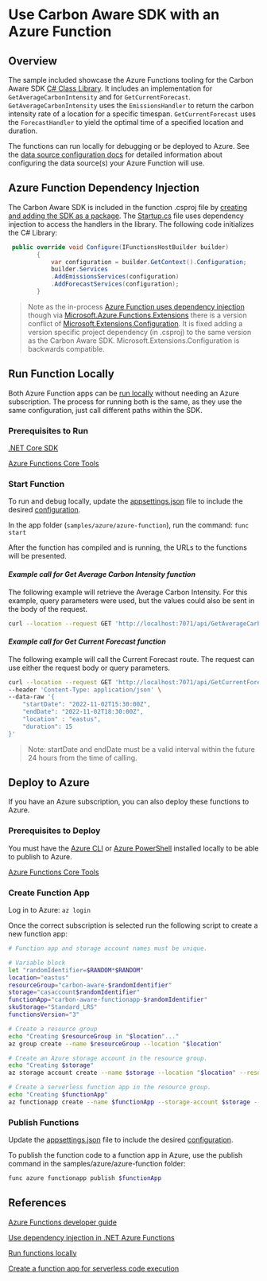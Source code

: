 # Use Carbon Aware SDK with an Azure Function

## Overview

The sample included showcase the Azure Functions tooling for the Carbon Aware
SDK [C# Class Library](../../docs/architecture/c-sharp-client-library.md). It
includes an implementation for `GetAverageCarbonIntensity` and for
`GetCurrentForecast`. `GetAverageCarbonIntensity` uses the `EmissionsHandler` to
return the carbon intensity rate of a location for a specific timespan.
`GetCurrentForecast` uses the `ForecastHandler` to yield the optimal time of a
specified location and duration.

The functions can run locally for debugging or be deployed to Azure. See the
[data source configuration docs](../../docs/configuration.md#datasources) for
detailed information about configuring the data source(s) your Azure Function
will use.

## Azure Function Dependency Injection

The Carbon Aware SDK is included in the function .csproj file by
[creating and adding the SDK as a package](../../docs/packaging.md#included-scripts).
The [Startup.cs](./Startup.cs) file uses dependency injection to access the
handlers in the library. The following code initializes the C# Library:

```C#
 public override void Configure(IFunctionsHostBuilder builder)
        {
            var configuration = builder.GetContext().Configuration;
            builder.Services
            .AddEmissionsServices(configuration)
            .AddForecastServices(configuration);
        }
```

> Note as the in-process
> [Azure Function uses dependency injection](https://learn.microsoft.com/en-us/azure/azure-functions/functions-dotnet-dependency-injection)
> though via
> [Microsoft.Azure.Functions.Extensions](https://www.nuget.org/packages/Microsoft.Azure.Functions.Extensions/)
> there is a version conflict of
> [Microsoft.Extensions.Configuration](https://www.nuget.org/packages/Microsoft.Extensions.Configuration).
> It is fixed adding a version specific project dependency (in .csproj) to the
> same version as the Carbon Aware SDK. Microsoft.Extensions.Configuration is
> backwards compatible.

## Run Function Locally

Both Azure Function apps can be
[run locally](https://learn.microsoft.com/azure/azure-functions/functions-develop-local)
without needing an Azure subscription. The process for running both is the same,
as they use the same configuration, just call different paths within the SDK.

### Prerequisites to Run

[.NET Core SDK](https://dotnet.microsoft.com/download)

[Azure Functions Core Tools](https://learn.microsoft.com/en-us/azure/azure-functions/functions-run-local)

### Start Function

To run and debug locally, update the [appsettings.json](appsettings.json) file
to include the desired [configuration](../../docs/configuration.md).

In the app folder (`samples/azure/azure-function`), run the command: `func start`

After the function has compiled and is running, the URLs to the functions will
be presented.

#### _Example call for Get Average Carbon Intensity function_

The following example will retrieve the Average Carbon Intensity. For this
example, query parameters were used, but the values could also be sent in the
body of the request.

```bash
curl --location --request GET 'http://localhost:7071/api/GetAverageCarbonIntensity?startDate=2022-03-01T15:30:00Z&endDate=2022-03-01T18:30:00Z&location=eastus'
```

#### _Example call for Get Current Forecast function_

The following example will call the Current Forecast route. The request can use
either the request body or query parameters.

```bash
curl --location --request GET 'http://localhost:7071/api/GetCurrentForecast' \
--header 'Content-Type: application/json' \
--data-raw '{
    "startDate": "2022-11-02T15:30:00Z",
    "endDate": "2022-11-02T18:30:00Z",
    "location" : "eastus",
    "duration": 15
}'
```

> Note: startDate and endDate must be a valid interval within the future 24
> hours from the time of calling.

## Deploy to Azure

If you have an Azure subscription, you can also deploy these functions to Azure.

### Prerequisites to Deploy

You must have the
[Azure CLI](https://learn.microsoft.com/en-us/cli/azure/install-azure-cli) or
[Azure PowerShell](https://learn.microsoft.com/en-us/powershell/azure/install-az-ps)
installed locally to be able to publish to Azure.

[Azure Functions Core Tools](https://learn.microsoft.com/en-us/azure/azure-functions/functions-run-local)

### Create Function App

Log in to Azure: `az login`

Once the correct subscription is selected run the following script to create a
new function app:

```bash
# Function app and storage account names must be unique.

# Variable block
let "randomIdentifier=$RANDOM*$RANDOM"
location="eastus"
resourceGroup="carbon-aware-$randomIdentifier"
storage="casaccount$randomIdentifier"
functionApp="carbon-aware-functionapp-$randomIdentifier"
skuStorage="Standard_LRS"
functionsVersion="3"

# Create a resource group
echo "Creating $resourceGroup in "$location"..."
az group create --name $resourceGroup --location "$location"

# Create an Azure storage account in the resource group.
echo "Creating $storage"
az storage account create --name $storage --location "$location" --resource-group $resourceGroup --sku $skuStorage

# Create a serverless function app in the resource group.
echo "Creating $functionApp"
az functionapp create --name $functionApp --storage-account $storage --consumption-plan-location "$location" --resource-group $resourceGroup --functions-version $functionsVersion
```

### Publish Functions

Update the [appsettings.json](./appsettings.json) file to include the desired
[configuration](../../docs/configuration.md).

To publish the function code to a function app in Azure, use the publish command
in the samples/azure/azure-function folder:

```bash
func azure functionapp publish $functionApp
```

## References

[Azure Functions developer guide](https://learn.microsoft.com/en-us/azure/azure-functions/functions-reference?tabs=blob)

[Use dependency injection in .NET Azure Functions](https://learn.microsoft.com/en-us/azure/azure-functions/functions-dotnet-dependency-injection)

[Run functions locally](https://learn.microsoft.com/en-us/azure/azure-functions/functions-run-local?tabs=v4%2Cwindows%2Ccsharp%2Cportal%2Cbash#start)

[Create a function app for serverless code execution](https://learn.microsoft.com/en-us/azure/azure-functions/scripts/functions-cli-create-serverless?source=recommendations)
